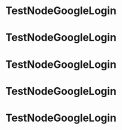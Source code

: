 # TestNodeGoogleLogin
# TestNodeGoogleLogin
# TestNodeGoogleLogin
# TestNodeGoogleLogin
# TestNodeGoogleLogin
